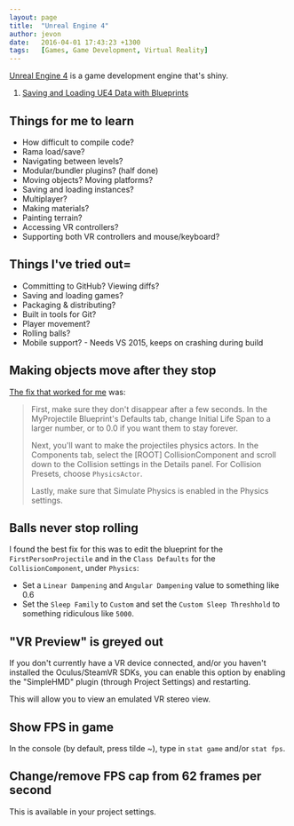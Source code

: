 ```yaml
---
layout: page
title:  "Unreal Engine 4"
author: jevon
date:   2016-04-01 17:43:23 +1300
tags:   [Games, Game Development, Virtual Reality]
---
```


[Unreal Engine 4](unreal-engine-4.md) is a game development engine that's shiny.

1. [Saving and Loading UE4 Data with Blueprints](saving-and-loading-ue4-data-with-blueprints.md)

## Things for me to learn

* How difficult to compile code?
* Rama load/save?
* Navigating between levels?
* Modular/bundler plugins? (half done)
* Moving objects? Moving platforms?
* Saving and loading instances?
* Multiplayer?
* Making materials?
* Painting terrain?
* Accessing VR controllers?
* Supporting both VR controllers and mouse/keyboard?

## Things I've tried out=

* Committing to GitHub? Viewing diffs?
* Saving and loading games?
* Packaging & distributing?
* Built in tools for Git?
* Player movement?
* Rolling balls?
* Mobile support? - Needs VS 2015, keeps on crashing during build

## Making objects move after they stop

<a href="https://answers.unrealengine.com/questions/41352/making-objects-move-after-theyve-stopped.html">The fix that worked for me</a> was:

<blockquote>
First, make sure they don't disappear after a few seconds. In the MyProjectile Blueprint's Defaults tab, change Initial Life Span to a larger number, or to 0.0 if you want them to stay forever.

Next, you'll want to make the projectiles physics actors. In the Components tab, select the [ROOT] CollisionComponent and scroll down to the Collision settings in the Details panel. For Collision Presets, choose `PhysicsActor`.

Lastly, make sure that Simulate Physics is enabled in the Physics settings.
</blockquote>

## Balls never stop rolling

I found the best fix for this was to edit the blueprint for the `FirstPersonProjectile` and in the `Class Defaults` for the `CollisionComponent`, under `Physics`:

* Set a `Linear Dampening` and `Angular Dampening` value to something like 0.6
* Set the `Sleep Family` to `Custom` and set the `Custom Sleep Threshhold` to something ridiculous like `5000`.

## "VR Preview" is greyed out

If you don't currently have a VR device connected, and/or you haven't installed the Oculus/SteamVR SDKs, you can enable this option by enabling the "SimpleHMD" plugin (through Project Settings) and restarting.

This will allow you to view an emulated VR stereo view.

## Show FPS in game

In the console (by default, press tilde ~), type in `stat game` and/or `stat fps`.

## Change/remove FPS cap from 62 frames per second

This is available in your project settings.
